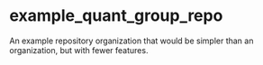 # example_quant_group_repo
An example repository organization that would be simpler than an organization, but with fewer features.
